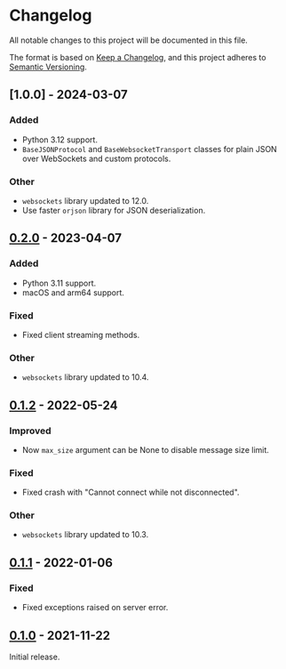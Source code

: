 # Changelog

All notable changes to this project will be documented in this file.

The format is based on [Keep a Changelog], and this project adheres to [Semantic Versioning].

## [1.0.0] - 2024-03-07

### Added

- Python 3.12 support.
- `BaseJSONProtocol` and `BaseWebsocketTransport` classes for plain JSON over WebSockets and custom protocols.

### Other

- `websockets` library updated to 12.0.
- Use faster `orjson` library for JSON deserialization.

## [0.2.0] - 2023-04-07

### Added

- Python 3.11 support.
- macOS and arm64 support.

### Fixed

- Fixed client streaming methods.

### Other

- `websockets` library updated to 10.4.

## [0.1.2] - 2022-05-24

### Improved

- Now `max_size` argument can be None to disable message size limit. 

### Fixed

- Fixed crash with "Cannot connect while not disconnected".

### Other

- `websockets` library updated to 10.3.

## [0.1.1] - 2022-01-06

### Fixed

- Fixed exceptions raised on server error.

## [0.1.0] - 2021-11-22

Initial release.

<!-- Links -->
[keep a changelog]: https://keepachangelog.com/en/1.0.0/
[semantic versioning]: https://semver.org/spec/v2.0.0.html

<!-- Versions -->
[Unreleased]: https://github.com/dipdup-io/dipdup/compare/0.2.0...HEAD
[0.2.0]: https://github.com/dipdup-io/dipdup/compare/0.1.2...0.2.0
[0.1.2]: https://github.com/dipdup-io/dipdup/compare/0.1.1...0.1.2
[0.1.1]: https://github.com/dipdup-io/dipdup/compare/0.1.0...0.1.1
[0.1.0]: https://github.com/dipdup-io/dipdup/releases/tag/0.1.0
